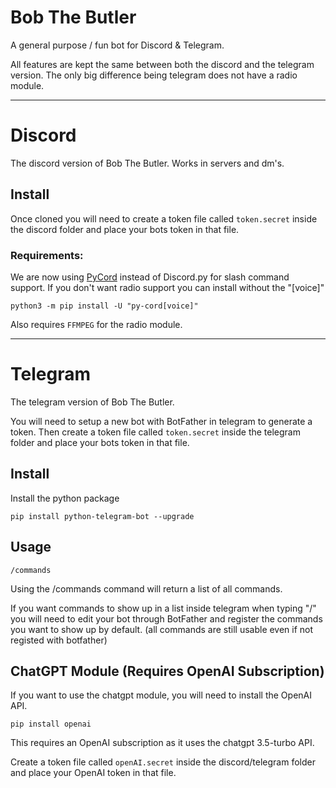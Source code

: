 # Bob The Butler
A general purpose / fun bot for Discord &amp; Telegram.

All features are kept the same between both the discord and the telegram version. The only big difference being telegram does not have a radio module. 

---

# Discord

The discord version of Bob The Butler. Works in servers and dm's. 

## Install

Once cloned you will need to create a token file called `token.secret` inside the discord folder and place your bots token in that file.

### Requirements:
We are now using [PyCord](https://github.com/Pycord-Development/pycord) instead of Discord.py for slash command support. If you don't want radio support you can install without the "[voice]"

    python3 -m pip install -U "py-cord[voice]"

Also requires `FFMPEG` for the radio module. 


---

# Telegram

The telegram version of Bob The Butler. 

You will need to setup a new bot with BotFather in telegram to generate a token. Then create a token file called `token.secret` inside the telegram folder and place your bots token in that file.

## Install
Install the python package

    pip install python-telegram-bot --upgrade


## Usage
    /commands
Using the /commands command will return a list of all commands. 

If you want commands to show up in a list inside telegram when typing "/" you will need to edit your bot through BotFather and register the commands you want to show up by default. (all commands are still usable even if not registed with botfather)


## ChatGPT Module (Requires OpenAI Subscription)

If you want to use the chatgpt module, you will need to install the OpenAI API.

    pip install openai

This requires an OpenAI subscription as it uses the chatgpt 3.5-turbo API.

Create a token file called `openAI.secret` inside the discord/telegram folder and place your OpenAI token in that file.